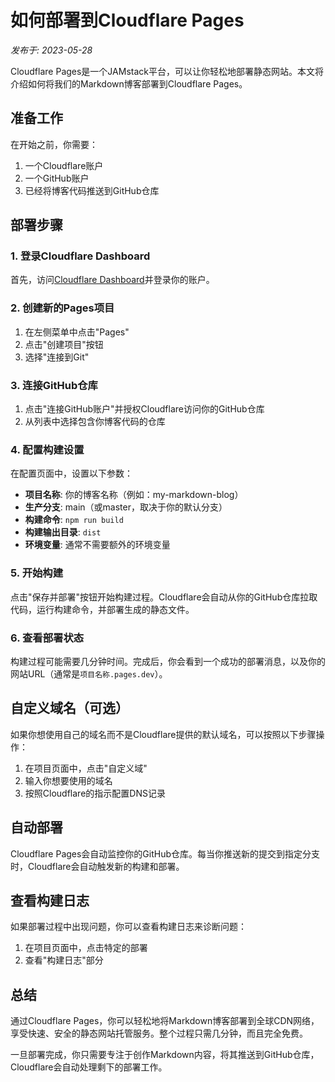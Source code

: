 # 如何部署到Cloudflare Pages

*发布于: 2023-05-28*

Cloudflare Pages是一个JAMstack平台，可以让你轻松地部署静态网站。本文将介绍如何将我们的Markdown博客部署到Cloudflare Pages。

## 准备工作

在开始之前，你需要：

1. 一个Cloudflare账户
2. 一个GitHub账户
3. 已经将博客代码推送到GitHub仓库

## 部署步骤

### 1. 登录Cloudflare Dashboard

首先，访问[Cloudflare Dashboard](https://dash.cloudflare.com/)并登录你的账户。

### 2. 创建新的Pages项目

1. 在左侧菜单中点击"Pages"
2. 点击"创建项目"按钮
3. 选择"连接到Git"

### 3. 连接GitHub仓库

1. 点击"连接GitHub账户"并授权Cloudflare访问你的GitHub仓库
2. 从列表中选择包含你博客代码的仓库

### 4. 配置构建设置

在配置页面中，设置以下参数：

- **项目名称**: 你的博客名称（例如：my-markdown-blog）
- **生产分支**: main（或master，取决于你的默认分支）
- **构建命令**: `npm run build`
- **构建输出目录**: `dist`
- **环境变量**: 通常不需要额外的环境变量

### 5. 开始构建

点击"保存并部署"按钮开始构建过程。Cloudflare会自动从你的GitHub仓库拉取代码，运行构建命令，并部署生成的静态文件。

### 6. 查看部署状态

构建过程可能需要几分钟时间。完成后，你会看到一个成功的部署消息，以及你的网站URL（通常是`项目名称.pages.dev`）。

## 自定义域名（可选）

如果你想使用自己的域名而不是Cloudflare提供的默认域名，可以按照以下步骤操作：

1. 在项目页面中，点击"自定义域"
2. 输入你想要使用的域名
3. 按照Cloudflare的指示配置DNS记录

## 自动部署

Cloudflare Pages会自动监控你的GitHub仓库。每当你推送新的提交到指定分支时，Cloudflare会自动触发新的构建和部署。

## 查看构建日志

如果部署过程中出现问题，你可以查看构建日志来诊断问题：

1. 在项目页面中，点击特定的部署
2. 查看"构建日志"部分

## 总结

通过Cloudflare Pages，你可以轻松地将Markdown博客部署到全球CDN网络，享受快速、安全的静态网站托管服务。整个过程只需几分钟，而且完全免费。

一旦部署完成，你只需要专注于创作Markdown内容，将其推送到GitHub仓库，Cloudflare会自动处理剩下的部署工作。